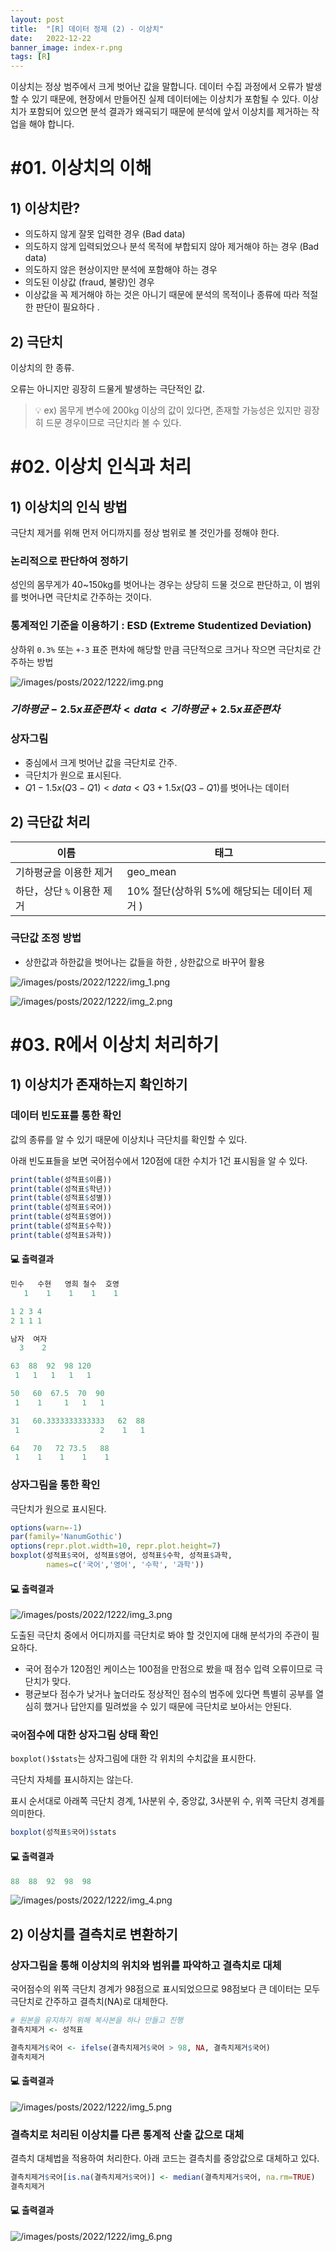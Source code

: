 ```yaml
---
layout: post
title:  "[R] 데이터 정제 (2) - 이상치"
date:   2022-12-22
banner_image: index-r.png
tags: [R]
---
```


이상치는 정상 범주에서 크게 벗어난 값을 말합니다. 데이터 수집 과정에서 오류가 발생할 수 있기 때문에, 현장에서 만들어진 실제 데이터에는 이상치가 포함될 수 있다. 이상치가 포함되어 있으면 분석 결과가 왜곡되기 때문에 분석에 앞서 이상치를 제거하는 작업을 해야 합니다.

<!--more-->

# #01. 이상치의 이해

## 1) 이상치란?

- 의도하지 않게 잘못 입력한 경우 (Bad data)
- 의도하지 않게 입력되었으나 분석 목적에 부합되지 않아 제거해야 하는 경우 (Bad data)
- 의도하지 않은 현상이지만 분석에 포함해야 하는 경우
- 의도된 이상값 (fraud, 불량)인 경우
- 이상값을 꼭 제거해야 하는 것은 아니기 때문에 분석의 목적이나 종류에 따라 적절한 판단이 필요하다 .

## 2) 극단치

이상치의 한 종류.

오류는 아니지만 굉장히 드물게 발생하는 극단적인 값.

> 💡 ex) 몸무게 변수에 200kg 이상의 값이 있다면, 존재할 가능성은 있지만 굉장히 드문 경우이므로 극단치라 볼 수 있다.

# #02. 이상치 인식과 처리

## 1) 이상치의 인식 방법

극단치 제거를 위해 먼저 어디까지를 정상 범위로 볼 것인가를 정해야 한다.

### 논리적으로 판단하여 정하기

성인의 몸무게가 40~150kg를 벗어나는 경우는 상당히 드물 것으로 판단하고, 이 범위를 벗어나면 극단치로 간주하는 것이다.

### 통계적인 기준을 이용하기 : ESD (Extreme Studentized Deviation)

상하위 `0.3%` 또는 `+-3` 표준 편차에 해당할 만큼 극단적으로 크거나 작으면 극단치로 간주하는 방법

![/images/posts/2022/1222/img.png](/images/posts/2022/1222/img.png)

### $기하평균 - 2.5 x 표준편차 < data < 기하평균 + 2.5 x 표준편차$

### 상자그림

- 중심에서 크게 벗어난 값을 극단치로 간주.
- 극단치가 원으로 표시된다.
- $Q1 - 1.5 x (Q3 - Q1) < data < Q3 + 1.5 x ( Q3 - Q1)$를 벗어나는 데이터

## 2) 극단값 처리

| 이름 | 태그 |
|--|--|
| 기하평균을 이용한 제거 | geo_mean |
| 하단，상단 `%` 이용한 제거 | 10% 절단(상하위 5%에 해당되는 데이터 제거 ) |

### 극단값 조정 방법

- 상한값과 하한값을 벗어나는 값들을 하한 , 상한값으로 바꾸어 활용

![/images/posts/2022/1222/img_1.png](/images/posts/2022/1222/img_1.png)

![/images/posts/2022/1222/img_2.png](/images/posts/2022/1222/img_2.png)


# #03. R에서 이상치 처리하기

## 1) 이상치가 존재하는지 확인하기

### 데이터 빈도표를 통한 확인

값의 종류를 알 수 있기 때문에 이상치나 극단치를 확인할 수 있다.

아래 빈도표들을 보면 국어점수에서 120점에 대한 수치가 1건 표시됨을 알 수 있다.

```r
print(table(성적표$이름))
print(table(성적표$학년))
print(table(성적표$성별))
print(table(성적표$국어))
print(table(성적표$영어))
print(table(성적표$수학))
print(table(성적표$과학))
```

#### 💻 출력결과

```r
민수   수현   영희 철수  호영
   1    1    1    1    1

1 2 3 4
2 1 1 1

남자  여자
  3    2

63  88  92  98 120
 1   1   1   1   1

50   60  67.5  70  90
 1    1     1   1   1

31   60.3333333333333   62  88
 1                  2    1   1

64   70   72 73.5   88
 1    1    1    1    1
```


### 상자그림을 통한 확인

극단치가 원으로 표시된다.

```r
options(warn=-1)
par(family='NanumGothic')
options(repr.plot.width=10, repr.plot.height=7)
boxplot(성적표$국어, 성적표$영어, 성적표$수학, 성적표$과학,
        names=c('국어','영어', '수학', '과학'))
```

#### 💻 출력결과

![/images/posts/2022/1222/img_3.png](/images/posts/2022/1222/img_3.png)


도출된 극단치 중에서 어디까지를 극단치로 봐야 할 것인지에 대해 분석가의 주관이 필요하다.

- 국어 점수가 120점인 케이스는 100점을 만점으로 봤을 때 점수 입력 오류이므로 극단치가 맞다.
- 평균보다 점수가 낮거나 높더라도 정상적인 점수의 범주에 있다면 특별히 공부를 열심히 했거나 답안지를 밀려썼을 수 있기 때문에 극단치로 보아서는 안된다.

### `국어`점수에 대한 상자그림 상태 확인

`boxplot()$stats`는 상자그림에 대한 각 위치의 수치값을 표시한다.

극단치 자체를 표시하지는 않는다.

표시 순서대로 아래쪽 극단치 경계, 1사분위 수, 중앙값, 3사분위 수, 위쪽 극단치 경계를 의미한다.

```r
boxplot(성적표$국어)$stats
```

#### 💻 출력결과

```r
88  88  92  98  98
```

![/images/posts/2022/1222/img_4.png](/images/posts/2022/1222/img_4.png)


## 2) 이상치를 결측치로 변환하기

### 상자그림을 통해 이상치의 위치와 범위를 파악하고 결측치로 대체

국어점수의 위쪽 극단치 경계가 98점으로 표시되었으므로 98점보다 큰 데이터는 모두 극단치로 간주하고 결측치(NA)로 대체한다.

```r
# 원본을 유지하기 위해 복사본을 하나 만들고 진행
결측치제거 <- 성적표

결측치제거$국어 <- ifelse(결측치제거$국어 > 98, NA, 결측치제거$국어)
결측치제거
```

#### 💻 출력결과

![/images/posts/2022/1222/img_5.png](/images/posts/2022/1222/img_5.png)


### 결측치로 처리된 이상치를 다른 통계적 산출 값으로 대체

결측치 대체법을 적용하여 처리한다. 아래 코드는 결측치를 중앙값으로 대체하고 있다.

```r
결측치제거$국어[is.na(결측치제거$국어)] <- median(결측치제거$국어, na.rm=TRUE)
결측치제거
```

#### 💻 출력결과

![/images/posts/2022/1222/img_6.png](/images/posts/2022/1222/img_6.png)